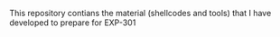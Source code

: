This repository contians the material (shellcodes and tools) that I have developed to prepare for EXP-301
